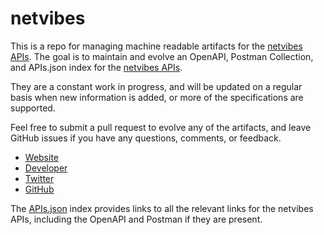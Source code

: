 # netvibesThis is a repo for managing machine readable artifacts for the [netvibes APIs](http://dev.netvibes.com/). The goal is to maintain and evolve an OpenAPI, Postman Collection, and APIs.json index for the [netvibes APIs](http://dev.netvibes.com/).They are a constant work in progress, and will be updated on a regular basis when new information is added, or more of the specifications are supported.Feel free to submit a pull request to evolve any of the artifacts, and leave GitHub issues if you have any questions, comments, or feedback.- [Website](http://dev.netvibes.com/)- [Developer](http://dev.netvibes.com/)- [Twitter](https://twitter.com/netvibes)- [GitHub](https://github.com/netvibes)The [APIs.json](https://github.com/api-evangelist/netvibes/blob/master/apis.json) index provides links to all the relevant links for the netvibes APIs, including the OpenAPI and Postman if they are present.